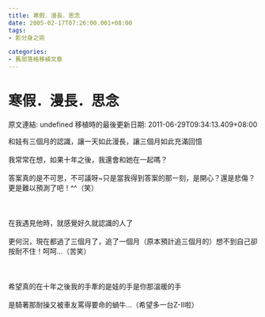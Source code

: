```yaml
---
title: 寒假．漫長．思念
date: 2005-02-17T07:26:00.001+08:00
tags: 
- 影分身之術

categories:
- 舊部落格移植文章
---
```


# 寒假．漫長．思念

原文連結: undefined
移植時的最後更新日期: 2011-06-29T09:34:13.409+08:00

和娃有三個月的認識，讓一天如此漫長，讓三個月如此充滿回憶<br /><br />我常常在想，如果十年之後，我還會和她在一起嗎？<br /><br />答案真的是不可思，不可議呀~只是當我得到答案的那一刻，是開心？還是悲傷？<br />更是難以預測了吧！^^（笑）<br /><br /><br /><br />在我遇見他時，就感覺好久就認識的人了<br /><br />更何況，現在都過了三個月了，追了一個月（原本預計追三個月的）想不到自己卻按耐不住！呵呵...（苦笑）<br /><br /><br /><br />希望真的在十年之後我的手牽的是娃的手是你那溫暖的手<br /><br />是騎著那耐操又被車友罵得要命的蝸牛...（希望多一台Z-II啦）
